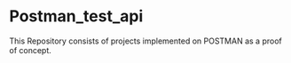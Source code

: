 # Postman_test_api
This Repository consists of projects implemented on POSTMAN as a proof of concept.

